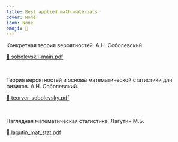 ```yaml
---
title: Best applied math materials
cover: None
icon: None
emoji: 📜
---
```


Конкретная теория вероятностей. А.Н. Соболевский.

[📎 sobolevskii-main.pdf](https://merkulov.top/Other/Notes/Best_applied_math_materials/sobolevskii-main.pdf)

<br/>

Теория вероятностей и основы математической статистики для физиков. А.Н. Соболевский.

[📎 teorver_sobolevsky.pdf](https://merkulov.top/Other/Notes/Best_applied_math_materials/teorver_sobolevsky.pdf)

<br/>

Наглядная математическая статистика. Лагутин М.Б.

[📎 lagutin_mat_stat.pdf](https://merkulov.top/Other/Notes/Best_applied_math_materials/lagutin_mat_stat.pdf)

<br/>
